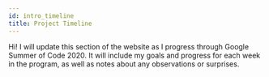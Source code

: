 ```yaml
---
id: intro_timeline
title: Project Timeline
---
```


Hi! I will update this section of the website as I progress through Google Summer of Code 2020. It will include my goals and progress for each week in the program, as well as notes about any observations or surprises.
